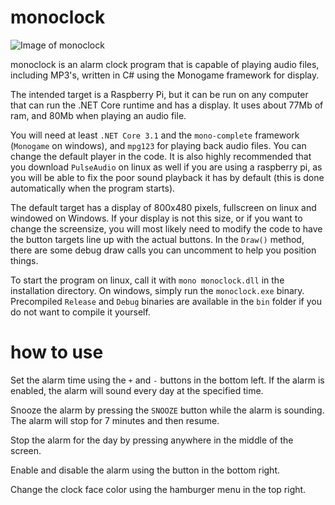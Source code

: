 # monoclock
![Image of monoclock](https://i.imgur.com/iYMta3Y.png)

monoclock is an alarm clock program that is capable of playing audio files, including MP3's, written in C# using the Monogame framework for display.

The intended target is a Raspberry Pi, but it can be run on any computer that can run the .NET Core runtime and has a display. It uses about 77Mb of ram, and 80Mb when playing an audio file.

You will need at least `.NET Core 3.1` and the `mono-complete` framework (`Monogame` on windows), and `mpg123` for playing back audio files. You can change the default player in the code. It is also highly recommended that you download `PulseAudio` on linux as well if you are using a raspberry pi, as you will be able to fix the poor sound playback it has by default (this is done automatically when the program starts). 

The default target has a display of 800x480 pixels, fullscreen on linux and windowed on Windows. If your display is not this size, or if you want to change the screensize, you will most likely need to modify the code to have the button targets line up with the actual buttons. In the `Draw()` method, there are some debug draw calls you can uncomment to help you position things.

To start the program on linux, call it with `mono monoclock.dll` in the installation directory. On windows, simply run the `monoclock.exe` binary. Precompiled `Release` and `Debug` binaries are available in the `bin` folder if you do not want to compile it yourself.

# how to use
Set the alarm time using the `+` and `-` buttons in the bottom left. If the alarm is enabled, the alarm will sound every day at the specified time.

Snooze the alarm by pressing the `SNOOZE` button while the alarm is sounding. The alarm will stop for 7 minutes and then resume.

Stop the alarm for the day by pressing anywhere in the middle of the screen.

Enable and disable the alarm using the button in the bottom right. 

Change the clock face color using the hamburger menu in the top right.
